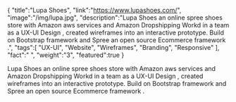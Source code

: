 {
    "title":"Lupa Shoes",
    "link":"https://www.lupashoes.com/",
    "image":"/img/lupa.jpg",
    "description":"Lupa Shoes an online spree shoes store with Amazon aws services and Amazon Dropshipping Workd in a team as a UX-UI Design , created wireframes into an interactive prototype. Build on Bootstrap framework and Spree an open source Ecommerce framework .",
    "tags":[
          "UX-UI",
          "Website",
          "Wireframes",
          "Branding",
          "Responsive"
        ],
    "fact":" ",
    "weight":"3",
    "featured":true
}


Lupa Shoes an online spree shoes store with Amazon aws services and Amazon Dropshipping Workd in a team as a UX-UI Design , created wireframes into an interactive prototype. Build on Bootstrap framework and Spree an open source Ecommerce framework .
